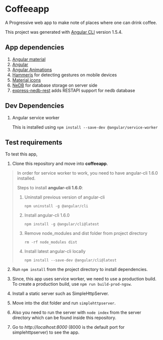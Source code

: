 # Coffeeapp


A Progressive web app to make note of places where one can drink coffee. 

This project was generated with [Angular CLI](https://github.com/angular/angular-cli) version 1.5.4.


## App dependencies

1. [Angular material](https://material.angular.io/guide/getting-started)
2. [Angular](https://angular.io/guide/quickstart)
3. [Angular Animations](https://angular.io/guide/animations)
4. [Hammerjs](https://hammerjs.github.io/) for detecting gestures on mobile devices
5. [Material icons](https://material.io/icons/)
6. [NeDB](https://github.com/louischatriot/nedb) for database storage on server side
7. [express-nedb-rest](https://github.com/bi-tm/express-nedb-rest) adds RESTAPI support for nedb database

## Dev Dependencies

1. Angular service worker

    This is installed using `npm install --save-dev @angular/service-worker`

## Test requirements

To test this app,

1. Clone this repository and move into **coffeeapp**.

> In order for service worker to work, you need to have angular-cli 1.6.0 installed.
>
> Steps to install **angular-cli 1.6.0**:
>
> 1. Uninstall previous version of angular-cli
>
>       `npm uninstall -g @angular/cli` 
>
> 2. Install angular-cli 1.6.0
>
>       `npm install -g @angular/cli@latest`
>
> 3. Remove node_modules and dist folder from project directory
>
>       `rm -rf node_modules dist`
> 4. Install latest angular-cli locally
>
>       `npm install --save-dev @angular/cli@latest`

2. Run `npm install` from the project directory to install dependencies.

3. Since, this app uses service worker, we need to use a production build. To create a production build, use `npm run build-prod-ngsw`.

4. Install a static server such as SimpleHttpServer.

5. Move into the dist folder and run `simplehttpserver`.

6. Also you need to run the server with `node index` from the server directory which can be found inside this repository. 

6. Go to *http://localhost:8000* (8000 is the default port for simplehttpserver) to see the app.

